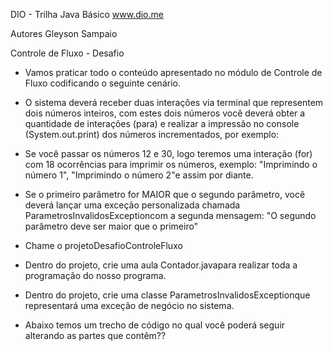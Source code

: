 DIO - Trilha Java Básico
www.dio.me

Autores
Gleyson Sampaio

Controle de Fluxo - Desafio

- Vamos praticar todo o conteúdo apresentado no módulo de Controle de Fluxo codificando o seguinte cenário.

- O sistema deverá receber duas interações via terminal que representem dois números inteiros, com estes dois números você deverá obter a quantidade de interações (para) e realizar a impressão no console (System.out.print) dos números incrementados, por exemplo:

- Se você passar os números 12 e 30, logo teremos uma interação (for) com 18 ocorrências para imprimir os números, exemplo: "Imprimindo o número 1", "Imprimindo o número 2"e assim por diante.
- Se o primeiro parâmetro for MAIOR que o segundo parâmetro, você deverá lançar uma exceção personalizada chamada ParametrosInvalidosExceptioncom a segunda mensagem: "O segundo parâmetro deve ser maior que o primeiro"
- Chame o projetoDesafioControleFluxo
- Dentro do projeto, crie uma aula Contador.javapara realizar toda a programação do nosso programa.
- Dentro do projeto, crie uma classe ParametrosInvalidosExceptionque representará uma exceção de negócio no sistema.
- Abaixo temos um trecho de código no qual você poderá seguir alterando as partes que contêm??
